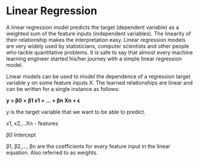 # Linear Regression

A linear regression model predicts the target \(dependent variable\) as a weighted sum of the feature inputs \(independent variables\). The linearity of their relationship makes the interpretation easy. Linear regression models are very widely used by statisticians, computer scientists and other people who tackle quantitative problems. It is safe to say that almost every machine learning engineer started his/her journey with a simple linear regression model. 

Linear models can be used to model the dependence of a regression target variable y on some feature inputs X. The learned relationships are linear and can be written for a single instance  as follows:

**y = β0 + β1 x1 + … + βn Xn + ϵ**

y is the target variable that we want to be able to predict.

x1, x2,...Xn - features

β0  Intercept

β1, β2,..., βn are the coefficients for every feature input in the linear equation. Also referred to as weights.

